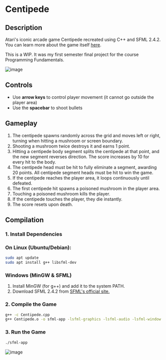 # Centipede
## Description
Atari's iconic arcade game Centipede recreated using C++ and SFML 2.4.2. You can learn more about the game itself <a href=https://en.wikipedia.org/wiki/Centipede_%28video_game%29>here</a>.

This is a WIP. It was my first semester final project for the course Programming Fundamentals.

![image](https://github.com/user-attachments/assets/f3186046-91d2-4b4d-bed2-b0f00b098f92)


## Controls

- Use **arrow keys** to control player movement (it cannot go outside the player area)
- Use the **spacebar** to shoot bullets

## Gameplay 

1. The centipede spawns randomly across the grid and moves left or right, turning when hitting a mushroom or screen boundary.
2. Shooting a mushroom twice destroys it and earns 1 point.
3. Hitting a centipede body segment splits the centipede at that point, and the new segment reverses direction. The score increases by 10 for every hit to the body.
4. The centipede head must be hit to fully eliminate a segment, awarding 20 points. All centipede segment heads must be hit to win the game.
5. If the centipede reaches the player area, it loops continuously until defeated.
6. The first centipede hit spawns a poisoned mushroom in the player area.
7. Touching a poisoned mushroom kills the player.
8. If the centipede touches the player, they die instantly.
9. The score resets upon death.

## Compilation
### 1. Install Dependencies
### On Linux (Ubuntu/Debian): 

``` sh
sudo apt update
sudo apt install g++ libsfml-dev
```

### Windows (MinGW & SFML)
1. Install MinGW (for g++) and add it to the system PATH.
2. Download SFML 2.4.2 from <a href= https://www.sfml-dev.org/download/sfml/>SFML's official site.</a>

### 2. Compile the Game

``` sh
g++ -c Centipede.cpp
g++ Centipede.o -o sfml-app -lsfml-graphics -lsfml-audio -lsfml-window -lsfml-system
```

### 3. Run the Game

``` sh
./sfml-app
```

![image](https://github.com/user-attachments/assets/c5dcde5d-5419-4221-b5df-db75cf7519b8)

